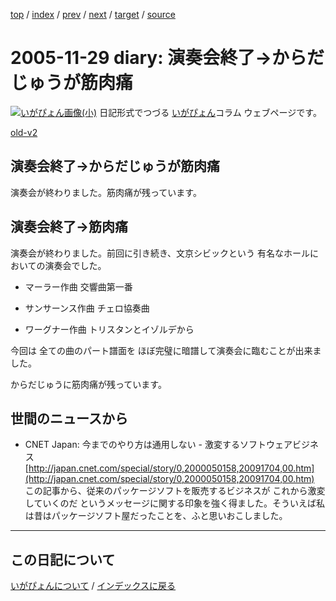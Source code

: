[top](https://igapyon.github.io/diary/) 
 / [index](https://igapyon.github.io/diary/2005/index.html) 
 / [prev](https://igapyon.github.io/diary/2005/ig051130.html) 
 / [next](https://igapyon.github.io/diary/2005/ig051125.html) 
 / [target](https://igapyon.github.io/diary/2005/ig051129.html) 
 / [source](https://github.com/igapyon/diary/blob/gh-pages/2005/ig051129.html.src.md) 

2005-11-29 diary: 演奏会終了→からだじゅうが筋肉痛
=====================================================================================================
[![いがぴょん画像(小)](https://igapyon.github.io/diary/images/iga200306s.jpg "いがぴょん")](https://igapyon.github.io/diary/memo/memoigapyon.html) 日記形式でつづる [いがぴょん](https://igapyon.github.io/diary/memo/memoigapyon.html)コラム ウェブページです。

[old-v2](ig051129-orig.html)

## 演奏会終了→からだじゅうが筋肉痛

演奏会が終わりました。筋肉痛が残っています。


## 演奏会終了→筋肉痛

演奏会が終わりました。前回に引き続き、文京シビックという 有名なホールにおいての演奏会でした。

* マーラー作曲 交響曲第一番
  
* サンサーンス作曲 チェロ協奏曲
  
* ワーグナー作曲 トリスタンとイゾルデから

今回は 全ての曲のパート譜面を ほぼ完璧に暗譜して演奏会に臨むことが出来ました。

からだじゅうに筋肉痛が残っています。

## 世間のニュースから

* CNET Japan: 今までのやり方は通用しない - 激変するソフトウェアビジネス
  [http://japan.cnet.com/special/story/0,2000050158,20091704,00.htm](http://japan.cnet.com/special/story/0,2000050158,20091704,00.htm)
  この記事から、従来のパッケージソフトを販売するビジネスが これから激変していくのだ というメッセージに関する印象を強く得ました。そういえば私は昔はパッケージソフト屋だったことを、ふと思いおこしました。

----------------------------------------------------------------------------------------------------

## この日記について
[いがぴょんについて](https://igapyon.github.io/diary/memo/memoigapyon.html) / [インデックスに戻る](https://igapyon.github.io/diary/idxall.html)
